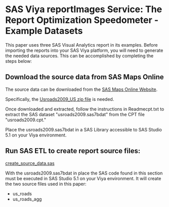 # SAS  Viya  reportImages Service: The Report Optimization Speedometer - Example Datasets     

This paper uses three SAS Visual Analytics report in its examples.  Before importing the reports into your SAS Viya platform, you will need to generate the needed data sources.  This can be accomplished by completing the steps below:

## Download the source data from SAS Maps Online

The source data can be downloaded from the  [SAS Maps Online Website](http://support.sas.com/rnd/datavisualization/mapsonline/html/home.html).

Specifically, the [Usroads2009_US zip file](https://support.sas.com/downloads/download.htm?did=104245) is needed.

Once downloaded and extracted, follow the instructions in Readmecpt.txt to extract the SAS dataset "usroads2009.sas7bdat" from the CPT file "usroads2009.cpt."

Place the usroads2009.sas7bdat in a SAS Library accessible to SAS Studio 5.1 on your Viya environment.

## Run SAS ETL to create report source files:

[create_source_data.sas](./create_source_data.sas)

With the usroads2009.sas7bdat in place the SAS code found in this section must be executed in SAS Studio 5.1 on your Viya environment.  It will create the two source files used in this paper:

*  us_roads
*  us_roads_agg





